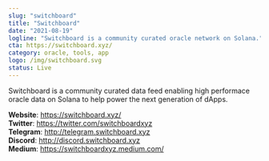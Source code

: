 ```yaml
---
slug: "switchboard"
title: "Switchboard"
date: "2021-08-19"
logline: "Switchboard is a community curated oracle network on Solana."
cta: https://switchboard.xyz/
category: oracle, tools, app
logo: /img/switchboard.svg
status: Live
---
```


Switchboard is a community curated data feed enabling high performace oracle data on Solana to help power the next generation of
dApps.

<b>Website</b>: https://switchboard.xyz/ </br>
<b>Twitter</b>: https://twitter.com/switchboardxyz </br>
<b>Telegram</b>: http://telegram.switchboard.xyz </br>
<b>Discord</b>: http://discord.switchboard.xyz </br>
<b>Medium</b>: https://switchboardxyz.medium.com/ </br>
